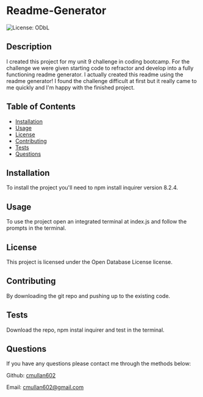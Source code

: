 # Readme-Generator   
   ![License: ODbL](https://img.shields.io/badge/License-ODbL-brightgreen.svg)
## Description

I created this project for my unit 9 challenge in coding bootcamp. For the challenge we were given starting code to refractor and develop into a fully functioning readme generator. I actually created this readme using the readme generator! I found the challenge difficult at first but it really came to me quickly and I'm happy with the finished project. 

## Table of Contents 

* [Installation](#installation)
* [Usage](#usage)
* [License](#license)
* [Contributing](#contributing)
* [Tests](#tests)
* [Questions](#questions)

## Installation

To install the project you'll need to npm install inquirer version 8.2.4.

## Usage

To use the project open an integrated terminal at index.js and follow the prompts in the terminal.

## License
This project is licensed under the Open Database License license.

## Contributing

By downloading the git repo and pushing up to the existing code. 

## Tests

Download the repo, npm instal inquirer and test in the terminal. 

## Questions

If you have any questions please contact me through the methods below:

  Github: [cmullan602](https://github.com/cmullan602)

  Email: [cmullan602@gmail.com](mailto:cmullan602@gmail.com)

